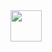 <a href="https://bio.link/sejanmahmud" target="_blank">
    <img src="https://upload.wikimedia.org/wikipedia/commons/website_icon.svg" width="50" height="50"/>
  </a>

